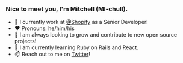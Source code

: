 ### Nice to meet you, I'm Mitchell (MI-chull). 
- 🔭 I currently work at [@Shopify](https://github.com/Shopify) as a Senior Developer! 
- ❤️ Pronouns: he/him/his
- 🧠 I am always looking to grow and contribute to new open source projects!
- 🌱 I am currently learning Ruby on Rails and React. 
- 📫 Reach out to me on [Twitter](https://twitter.com/ohcrit)! 

<!--
**ohcrit/ohcrit** is a ✨ _special_ ✨ repository because its `README.md` (this file) appears on your GitHub profile.

Here are some ideas to get you started:

- 🔭 I’m currently working on ...
- 🌱 I’m currently learning ...
- 👯 I’m looking to collaborate on ...
- 🤔 I’m looking for help with ...
- 💬 Ask me about ...
- 📫 How to reach me: ...
- 😄 Pronouns: ...
- ⚡ Fun fact: ...
-->
